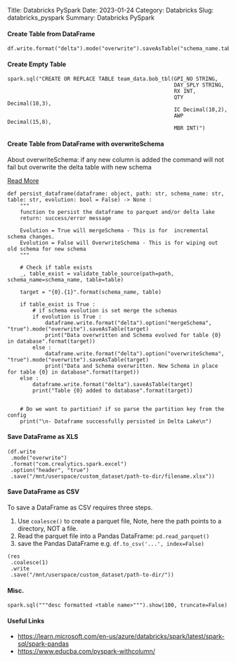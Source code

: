 Title: Databricks PySpark
Date: 2023-01-24
Category: Databricks
Slug: databricks_pyspark
Summary: Databricks PySpark


#### Create Table from DataFrame
```
df.write.format("delta").mode("overwrite").saveAsTable("schema_name.table_name")
```

#### Create Empty Table 
```
spark.sql("CREATE OR REPLACE TABLE team_data.bob_tbl(GPI_NO STRING, 
                                                     DAY_SPLY STRING, 
                                                     RX INT, 
                                                     QTY Decimal(10,3), 
                                                     IC Decimal(10,2), 
                                                     AWP Decimal(15,8), 
                                                     MBR INT)")
```

#### Create Table from DataFrame with overwriteSchema

About overwriteSchema: if any new column is added the command will not fail but overwrite the delta table with new schema

[Read More](https://mungingdata.com/delta-lake/schema-enforcement-evolution-mergeschema-overwriteschema/)

```
def persist_dataframe(dataframe: object, path: str, schema_name: str, table: str, evolution: bool = False) -> None :
    """
    function to persist the dataframe to parquet and/or delta lake
    return: success/error message

    Evolution = True will mergeSchema - This is for  incremental schema changes.
    Evolution = False will OverwriteSchema - This is for wiping out old schema for new schema
    """

    # Check if table exists
    _, table_exist = validate_table_source(path=path, schema_name=schema_name, table=table)

    target = "{0}.{1}".format(schema_name, table)

    if table_exist is True :
        # if schema evolution is set merge the schemas
        if evolution is True :
            dataframe.write.format("delta").option("mergeSchema", "true").mode("overwrite").saveAsTable(target)
            print("Data overwritten and Schema evolved for table {0} in database".format(target))
        else :
            dataframe.write.format("delta").option("overwriteSchema", "true").mode("overwrite").saveAsTable(target)
            print("Data and Schema overwritten. New Schema in place for table {0} in database".format(target))
    else :
        dataframe.write.format("delta").saveAsTable(target)
        print("Table {0} added to database".format(target))


    # Do we want to partition? if so parse the partition key from the config
    print("\n- Dataframe successfully persisted in Delta Lake\n")
```


#### Save DataFrame as XLS
```
(df.write
 .mode("overwrite")
 .format("com.crealytics.spark.excel")
 .option("header", "true")
 .save("/mnt/userspace/custom_dataset/path-to-dir/filename.xlsx"))
 ```

#### Save DataFrame as CSV
To save a DataFrame as CSV requires three steps. 
1. Use `coalesce()` to create a parquet file, Note, here the path points to a directory, NOT a file.
2. Read the parquet file into a Pandas DataFrame: `pd.read_parquet()`
3. save the Pandas DataFrame e.g. `df.to_csv('...', index=False)`
```
(res
 .coalesce(1)
 .write
 .save("/mnt/userspace/custom_dataset/path-to-dir/"))
```

#### Misc.
`spark.sql("""desc formatted <table name>""").show(100, truncate=False)`

#### Useful Links
* https://learn.microsoft.com/en-us/azure/databricks/spark/latest/spark-sql/spark-pandas
* https://www.educba.com/pyspark-withcolumn/
